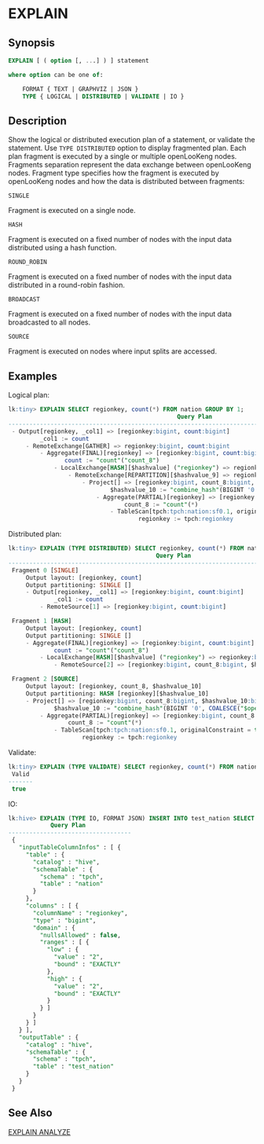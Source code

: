 
EXPLAIN
=======

Synopsis
--------

``` sql
EXPLAIN [ ( option [, ...] ) ] statement

where option can be one of:

    FORMAT { TEXT | GRAPHVIZ | JSON }
    TYPE { LOGICAL | DISTRIBUTED | VALIDATE | IO }
```

Description
-----------

Show the logical or distributed execution plan of a statement, or validate the statement. Use `TYPE DISTRIBUTED` option to display fragmented plan. Each plan fragment is executed by a single or multiple
openLooKeng nodes. Fragments separation represent the data exchange between openLooKeng nodes. Fragment type specifies how the fragment is executed by openLooKeng nodes and how the data is distributed between fragments:

`SINGLE`

Fragment is executed on a single node.

`HASH`

Fragment is executed on a fixed number of nodes with the input data distributed using a hash function.

`ROUND_ROBIN`

Fragment is executed on a fixed number of nodes with the input data distributed in a round-robin fashion.

`BROADCAST`

Fragment is executed on a fixed number of nodes with the input data broadcasted to all nodes.

`SOURCE`

Fragment is executed on nodes where input splits are accessed.

Examples
--------

Logical plan:

``` sql
lk:tiny> EXPLAIN SELECT regionkey, count(*) FROM nation GROUP BY 1;
                                                Query Plan
----------------------------------------------------------------------------------------------------------
 - Output[regionkey, _col1] => [regionkey:bigint, count:bigint]
         _col1 := count
     - RemoteExchange[GATHER] => regionkey:bigint, count:bigint
         - Aggregate(FINAL)[regionkey] => [regionkey:bigint, count:bigint]
                count := "count"("count_8")
             - LocalExchange[HASH][$hashvalue] ("regionkey") => regionkey:bigint, count_8:bigint, $hashvalue:bigint
                 - RemoteExchange[REPARTITION][$hashvalue_9] => regionkey:bigint, count_8:bigint, $hashvalue_9:bigint
                     - Project[] => [regionkey:bigint, count_8:bigint, $hashvalue_10:bigint]
                             $hashvalue_10 := "combine_hash"(BIGINT '0', COALESCE("$operator$hash_code"("regionkey"), 0))
                         - Aggregate(PARTIAL)[regionkey] => [regionkey:bigint, count_8:bigint]
                                 count_8 := "count"(*)
                             - TableScan[tpch:tpch:nation:sf0.1, originalConstraint = true] => [regionkey:bigint]
                                     regionkey := tpch:regionkey
```

Distributed plan:

``` sql
lk:tiny> EXPLAIN (TYPE DISTRIBUTED) SELECT regionkey, count(*) FROM nation GROUP BY 1;
                                          Query Plan
----------------------------------------------------------------------------------------------
 Fragment 0 [SINGLE]
     Output layout: [regionkey, count]
     Output partitioning: SINGLE []
     - Output[regionkey, _col1] => [regionkey:bigint, count:bigint]
             _col1 := count
         - RemoteSource[1] => [regionkey:bigint, count:bigint]

 Fragment 1 [HASH]
     Output layout: [regionkey, count]
     Output partitioning: SINGLE []
     - Aggregate(FINAL)[regionkey] => [regionkey:bigint, count:bigint]
             count := "count"("count_8")
         - LocalExchange[HASH][$hashvalue] ("regionkey") => regionkey:bigint, count_8:bigint, $hashvalue:bigint
             - RemoteSource[2] => [regionkey:bigint, count_8:bigint, $hashvalue_9:bigint]

 Fragment 2 [SOURCE]
     Output layout: [regionkey, count_8, $hashvalue_10]
     Output partitioning: HASH [regionkey][$hashvalue_10]
     - Project[] => [regionkey:bigint, count_8:bigint, $hashvalue_10:bigint]
             $hashvalue_10 := "combine_hash"(BIGINT '0', COALESCE("$operator$hash_code"("regionkey"), 0))
         - Aggregate(PARTIAL)[regionkey] => [regionkey:bigint, count_8:bigint]
                 count_8 := "count"(*)
             - TableScan[tpch:tpch:nation:sf0.1, originalConstraint = true] => [regionkey:bigint]
                     regionkey := tpch:regionkey
```

Validate:

``` sql
lk:tiny> EXPLAIN (TYPE VALIDATE) SELECT regionkey, count(*) FROM nation GROUP BY 1;
 Valid
-------
 true
```

IO:

``` sql
lk:hive> EXPLAIN (TYPE IO, FORMAT JSON) INSERT INTO test_nation SELECT * FROM nation WHERE regionkey = 2;
            Query Plan
-----------------------------------
 {
   "inputTableColumnInfos" : [ {
     "table" : {
       "catalog" : "hive",
       "schemaTable" : {
         "schema" : "tpch",
         "table" : "nation"
       }
     },
     "columns" : [ {
       "columnName" : "regionkey",
       "type" : "bigint",
       "domain" : {
         "nullsAllowed" : false,
         "ranges" : [ {
           "low" : {
             "value" : "2",
             "bound" : "EXACTLY"
           },
           "high" : {
             "value" : "2",
             "bound" : "EXACTLY"
           }
         } ]
       }
     } ]
   } ],
   "outputTable" : {
     "catalog" : "hive",
     "schemaTable" : {
       "schema" : "tpch",
       "table" : "test_nation"
     }
   }
 }
```

See Also
--------

[EXPLAIN ANALYZE](./explain-analyze.md)
